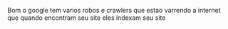 
Bom o google tem varios robos e crawlers que estao varrendo a internet que quando encontram seu site eles indexam seu site